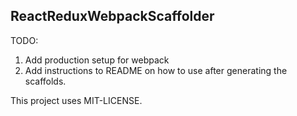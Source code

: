 ## ReactReduxWebpackScaffolder

TODO: 
1. Add production setup for webpack
2. Add instructions to README on how to use after generating the scaffolds.

This project uses MIT-LICENSE.
